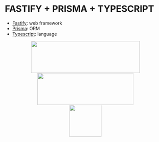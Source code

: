 # FASTIFY + PRISMA + TYPESCRIPT
- [Fastify](https://www.fastify.io): web framework
- [Prisma](https://www.prisma.io/): ORM
- [Typescript](https://www.typescriptlang.org/): language

<p align="center">
<img src="https://github.com/fastify/graphics/blob/master/fastify-landscape.png?raw=true" width="340" height="100"> <br>
<img src="https://cdn.cdnlogo.com/logos/p/25/prisma.svg" width="300" height="100"> <br>
<img src="https://upload.wikimedia.org/wikipedia/commons/thumb/4/4c/Typescript_logo_2020.svg/1200px-Typescript_logo_2020.svg.png" width="100" height="100">
</p>
